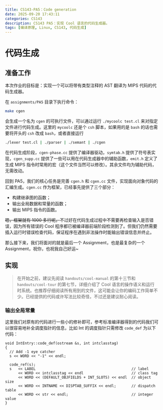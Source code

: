 ```yaml
---
title: CS143-PA5：Code generation
date: 2025-09-20 17:43:11
categories: CS143
description: CS143 PA5：实现 Cool 语言的代码生成器。
tags: [编译原理, Linux, CS143, 代码生成]
---
```

# 代码生成
## 准备工作
本次作业的目标是：实现一个可以将带有类型注释的 AST 翻译为 MIPS 代码的代码生成器。

在 `assignments/PA5` 目录下执行命令：

```bash
make cgen
```

会生成一个名为 `cgen` 的可执行文件，可以通过运行 `./mycoolc test.cl` 来对指定文件进行代码生成。这里的 `mycoolc` 还是个 `csh` 脚本，如果用的是 `bash` 的话也需要将开头的 `csh` 改成 `bash`，或者直接运行

```bash
./lexer test.cl | ./parser | ./semant | ./cgen
```

在代码生成阶段，`cgen-phase.cc` 提供了编译器驱动，`symtab.h` 提供了符号表实现，`cgen_supp.cc` 提供了一些可以用在代码生成器中的辅助函数，`emit.h` 定义了生成 MIPS 指令时常用的宏（这个文件当然可以修改）。其余文件均为辅助代码，无需改动。

回到 PA5，我们的核心任务是完善 `cgen.h` 和 `cgen.cc` 文件，实现面向对象代码的汇编生成。`cgen.cc` 作为框架，已经事先提供了三个部分：  

- 构建继承图的函数；  
- 输出全局数据和常量的函数；  
- 输出 MIPS 指令的函数。

~~嗯，框架就有 1000 多行呢。~~不过好在代码生成过程中不需要再检查输入是否错误，因为所有错误的 Cool 程序都已被编译器前端阶段检测到了。但我们仍然需要插入运行时错误检查代码，保证程序在遇到非法操作时能输出错误信息并终止。

那么接下来，我们将面对的就是最后一个 Assignment，也是最复杂的一个 Assignment，祝你，也祝我自己好运~
## 实现
> 在开始之前，建议先阅读 `handouts/cool-manual` 的第十三节和 `handouts/cool-tour` 的第七节，详细介绍了 Cool 语言的操作语义和运行时系统。也推荐仔细阅读所有用到的文件，这可能会让你的编码工作简单不少。已经提供的代码或许写法比较奇怪，不过还是建议耐心阅读。

### 输出全局常量
这里我们对原有的代码进行一些小的修补即可，参考标准编译器得到的代码我们可以很容易地补全调度指针的信息，比如 Int 的调度指针只需修改 `code_def` 为以下代码：
```
void IntEntry::code_def(ostream &s, int intclasstag)
{
  // Add -1 eye catcher
  s << WORD << "-1" << endl;

  code_ref(s);
  s   << LABEL                                            // label
      << WORD << intclasstag << endl                      // class tag
      << WORD << (DEFAULT_OBJFIELDS + INT_SLOTS) << endl  // object size
      << WORD << INTNAME << DISPTAB_SUFFIX << endl;       // dispatch table
      << WORD << str << endl;                             // integer value
}
```